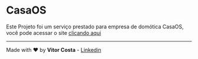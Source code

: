 # CasaOS

Este Projeto foi um serviço prestado para empresa de domótica CasaOS, você pode acessar o site [clicando aqui](https://casaos.com.br/)

---

Made with :heart: by **Vitor Costa** - [Linkedin](https://www.linkedin.com/in/vitor-costa-10566b22a/)
